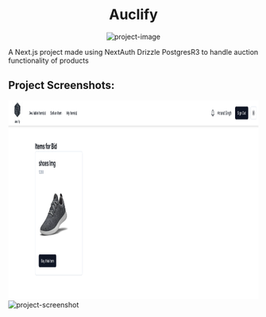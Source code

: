 <h1 align="center" id="title">Auclify</h1>

<p align="center"><img src="https://socialify.git.ci/anandms101/auclify/image?language=1&amp;owner=1&amp;name=1&amp;stargazers=1&amp;theme=Light" alt="project-image"></p>

<p id="description">A Next.js project made using NextAuth Drizzle PostgresR3 to handle auction functionality of products</p>

<h2>Project Screenshots:</h2>

<img src="https://github.com/anandms101/auclify/blob/main/public/screenshots/avilableItemsLight.png" alt="project-screenshot" width="1000" height="400">

<img src="" alt="project-screenshot" width="400" height="400/">
